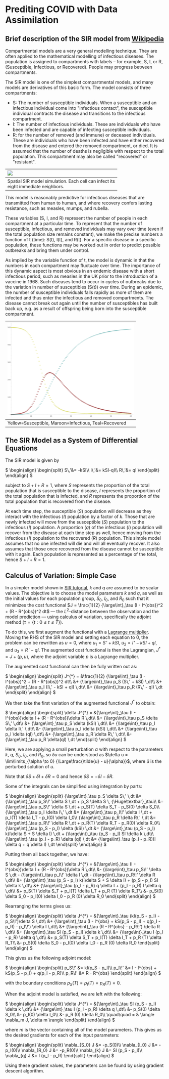 # Prediting COVID with Data Assimilation 

## Brief description of the SIR model from [Wikipedia](https://en.wikipedia.org/wiki/Compartmental_models_in_epidemiology)

Compartmental models are a very general modelling technique. They are often applied to the mathematical modelling of infectious diseases. The population is assigned to compartments with labels – for example, S, I, or R, (Susceptible, Infectious, or Recovered). People may progress between compartments. 

The SIR model is one of the simplest compartmental models, and many models are derivatives of this basic form. The model consists of three compartments:

- S: The number of susceptible individuals. When a susceptible and an infectious individual come into "infectious contact", the susceptible individual contracts the disease and transitions to the infectious compartment.
- I: The number of infectious individuals. These are individuals who have been infected and are capable of infecting susceptible individuals.
- R: for the number of removed (and immune) or deceased individuals. These are individuals who have been infected and have either recovered from the disease and entered the removed compartment, or died. It is assumed that the number of deaths is negligible with respect to the total population. This compartment may also be called "recovered" or "resistant".

<div align="center">
  
  | <img src="graphics/SIR_model_simulated_using_python.gif"> |
  | :-- |
  | Spatial SIR model simulation. Each cell can infect its <br> eight immediate neighbors. |
</div>

This model is reasonably predictive for infectious diseases that are transmitted from human to human, and where recovery confers lasting resistance, such as measles, mumps, and rubella.

These variables (S, I, and R) represent the number of people in each compartment at a particular time. To represent that the number of susceptible, infectious, and removed individuals may vary over time (even if the total population size remains constant), we make the precise numbers a function of t (time): S(t), I(t), and R(t). For a specific disease in a specific population, these functions may be worked out in order to predict possible outbreaks and bring them under control.

As implied by the variable function of t, the model is dynamic in that the numbers in each compartment may fluctuate over time. The importance of this dynamic aspect is most obvious in an endemic disease with a short infectious period, such as measles in the UK prior to the introduction of a vaccine in 1968. Such diseases tend to occur in cycles of outbreaks due to the variation in number of susceptibles (S(t)) over time. During an epidemic, the number of susceptible individuals falls rapidly as more of them are infected and thus enter the infectious and removed compartments. The disease cannot break out again until the number of susceptibles has built back up, e.g. as a result of offspring being born into the susceptible compartment.

<div align="center">
  
  | <img src="./graphics/Graph_SIR_model_without_vital_dynamics.svg" width="400"> |
  | :-- |
  | Yellow=Susceptible, Maroon=Infectious, Teal=Recovered |
</div>

## The SIR Model as a System of Differential Equations

The SIR model is given by

$`
\begin{align} 
  \begin{split} 
    S\,'&= -kSI\\ 
    I\,'&= kSI-qI\\
    R\,'&= qI
  \end{split}
\end{align}
`$

subject to $S+I+R=1$, where $S$ represents the proportion of the total population that is susceptible to the disease, $I$ represents the proportion of the total population that is infected, and $R$ represents the proportion of the total population that is recovered from the disease. 

At each time step, the susceptible ($S$) population will decrease as they interact with the infectious ($I$) population by a factor of $k$. Those that are newly infected will move from the susceptible ($S$) population to the infectious ($I$) population. A proportion ($q$) of the infectious ($I$) population will recover from the disease at each time step as well, hence moving from the infectious ($I$) population to the recovered ($R$) population. This simple model assumes that no one infected will die and will all eventually recover. It also assumes that those once recovered from the disease cannot be susceptible with it again. Each population is represented as a percentage of the total, hence $S+I+R=1$.

## Calculus of Variation: Simple Case

In a simpler model shown in [SIR tutorial](SIR_tutorial.ipynb), $k$ and $q$ are assumed to be scalar values. The objective is to choose the model parameters $k$ and $q$, as well as the initial values for each population group, $S_0$, $I_0$, and $R_0$ such that it minimizes the cost functional $`J = \frac{1}{2} {\large\int}_\tau (I - I^{obs})^2 + (R - R^{obs})^2 dt`$ &mdash; the $L^2$-distance between the observation and the model prediction &mdash; using calculus of variation, specifically the adjoint method ($`\tau = \{t: 0 \leq t \leq T\}`$). 

To do this, we first augment the functional with a [Lagrange multiplier](https://en.wikipedia.org/wiki/Lagrange_multiplier). Moving the RHS of the SIR model and setting each equation to 0, the problem can be rewritten as $u = 0$, where $`u_1 = S\,' + kSI`$, $`u_2 = I\,' - kSI + qI`$, and $`u_3 = R\,' - qI`$. The augmented cost functional is then the Lagrangian, $J^{*} = J + \langle p, u \rangle$, where the adjoint variable $p$ is a Lagrange multiplier.

The augmented cost functional can then be fully written out as:

$`
\begin{align} 
  \begin{split} 
    J^{*} = &\frac{1}{2} {\large\int}_\tau (I - I^{obs})^2 + (R - R^{obs})^2 dt\\ 
    &+ {\large\int}_\tau p_S (S\,' + kSI) \,dt\\
    &+ {\large\int}_\tau p_I (I\,' - kSI + qI) \,dt\\
    &+ {\large\int}_\tau p_R (R\,' - qI) \,dt
  \end{split}
\end{align}
`$

We then take the first variation of the augmented functional $J^*$ to obtain:

$`
\begin{align} 
  \begin{split} 
    \delta J^{*} = &{\large\int}_\tau (I - I^{obs})\delta I + (R - R^{obs})\delta R \,dt\\ 
    &+ {\large\int}_\tau p_S \delta S\,' \,dt\\
    &+ {\large\int}_\tau p_S \delta (kSI) \,dt\\
    &+ {\large\int}_\tau p_I \delta I\,' \,dt\\
    &- {\large\int}_\tau p_I \delta (kSI) \,dt\\
    &+ {\large\int}_\tau p_I \delta (qI) \,dt\\
    &+ {\large\int}_\tau p_R \delta R\,' \,dt\\
    &- {\large\int}_\tau p_R \delta(qI) \,dt
  \end{split}
\end{align}
`$

Here, we are applying a small perturbation $\alpha$ with respect to the parameters $k$, $q$, $S_0$, $I_0$, and $R_0$, so $\delta u$ can be understood as $`\delta u = \lim\limits_{\alpha \to 0} {\Large\frac{\tilde{u} - u}{\alpha}}`$, where $\tilde{u}$ is the perturbed solution of $u$.

Note that $\delta S + \delta I + \delta R = 0$ and hence $\delta S = - \delta I - \delta R$.

Some of the integrals can be simplified using integration by parts:

$`
\begin{align}
  \begin{split}
    {\large\int}_\tau p_S \delta S\,' \,dt &= {\large\int}_\tau p_S\!' \delta S \,dt + p_S \delta S \, {\Huge\textbar}_\tau\\
    &= {\large\int}_\tau p_S\!' \delta S \,dt + p_S(T) \delta S_T - p_S(0) \delta S_0\\
    {\large\int}_\tau p_I \delta I\,' \,dt &= {\large\int}_\tau p_I\!' \delta I \,dt + p_I(T) \delta I_T - p_I(0) \delta I_0\\
    {\large\int}_\tau p_R \delta R\,' \,dt &= {\large\int}_\tau p_R\!' \delta R \,dt + p_R(T) \delta R_T - p_R(0) \delta R_0\\
    {\large\int}_\tau (p_S - p_I) \delta (kSI) \,dt &= {\large\int}_\tau (p_S - p_I) k(I\delta S + S \delta I) \,dt + {\large\int}_\tau (p_S - p_I) SI \delta k \,dt\\
    {\large\int}_\tau (p_I - p_R) \delta (qI) \,dt &= {\large\int}_\tau (p_I - p_R)(I \delta q + q \delta I) \,dt
  \end{split}
\end{align}
`$

Putting them all back together, we have:

$`
\begin{align} 
  \begin{split} 
    \delta J^{*} = &{\large\int}_\tau (I - I^{obs})\delta I + (R - R^{obs})\delta R \,dt\\ 
    &- {\large\int}_\tau p_S\!' \delta S \,dt - {\large\int}_\tau p_I\!' \delta I \,dt - {\large\int}_\tau p_R\!' \delta R \,dt\\
    &+ {\large\int}_\tau (p_S - p_I) k(I\delta S + S \delta I) + (p_S - p_I) SI \delta k \,dt\\
    &+ {\large\int}_\tau (p_I - p_R) q \delta I + (p_I - p_R) I \delta q \,dt\\
    &+ p_S(T) \delta S_T + p_I(T) \delta I_T + p_R (T) \delta R_T\\
    &- p_S(0) \delta S_0 - p_I(0) \delta I_0 - p_R (0) \delta R_0
  \end{split}
\end{align}
`$

Rearranging the terms gives us:

$`
\begin{align} 
  \begin{split} 
    \delta J^{*} = &{\large\int}_\tau (kI(p_S - p_I) - p_S\!')\delta S \,dt\\
    &+ {\large\int}_\tau (I - I^{obs} + kS(p_S - p_I) + q(p_I - p_R) - p_I\!') \delta I \,dt\\
    &+ {\large\int}_\tau (R - R^{obs} - p_R\!') \delta R \,dt\\
    &+ {\large\int}_\tau SI (p_S - p_I) \delta k \,dt\\
    &+ {\large\int}_\tau I (p_I - p_R) \delta q \,dt\\
    &+ p_S(T) \delta S_T + p_I(T) \delta I_T + p_R (T) \delta R_T\\
    &- p_S(0) \delta S_0 - p_I(0) \delta I_0 - p_R (0) \delta R_0
  \end{split}
\end{align}
`$

This gives us the following adjoint model:

$`
\begin{align}
  \begin{split}
    p_S\!' &= kI(p_S - p_I)\\
    p_I\!' &= I - I^{obs} + kS(p_S - p_I) + q(p_I - p_R)\\
    p_R\!' &= R - R^{obs}
  \end{split}
\end{align}
`$

with the boundary conditions $`p_S(T) = p_I(T) = p_R(T) = 0`$.

When the adjoint model is satisfied, we are left with the following:

$`
\begin{align} 
  \begin{split} 
    \delta J^{*} = &{\large\int}_\tau SI (p_S - p_I) \delta k \,dt\\
    &+ {\large\int}_\tau I (p_I - p_R) \delta q \,dt\\
    &- p_S(0) \delta S_0\\
    &- p_I(0) \delta I_0\\
    &- p_R (0) \delta R_0\\
    \quad\quad = & \langle \nabla_m J, \delta m \rangle
  \end{split}
\end{align}
`$

where $m$ is the vector containing all of the model parameters. This gives us the desired gradients for each of the input parameters:

$`
\begin{align} 
  \begin{split} 
    \nabla_{S_0} J &= -p_S(0)\\
    \nabla_{I_0} J &= -p_I(0)\\
    \nabla_{R_0} J &= -p_R(0)\\
    \nabla_{k} J &= SI (p_S - p_I)\\
    \nabla_{q} J &= I (p_I - p_R)
  \end{split}
\end{align}
`$

Using these gradient values, the parameters can be found by using gradient descent algorithm.
